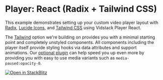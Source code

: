 # Player: React (Radix + Tailwind CSS)

This example demonstrates setting up your custom video player layout with [Radix][radix],
[Lucide Icons][lucide], and [Tailwind CSS][tailwind] using Vidstack Player React.

The [Tailwind][tailwind] option we're building on provides you with a minimal starting point and
completely unstyled components. All components including the player itself provide styling hooks
via data attributes and support animations. Our [optional plugin][tailwind-plugin] can help speed
you up even more by providing you with easy to use media variants such as `media-paused:opacity-0`.

[![Open in StackBlitz](https://developer.stackblitz.com/img/open_in_stackblitz.svg)][stackblitz-demo]

[radix]: https://www.radix-ui.com
[lucide]: https://lucide.dev
[tailwind]: https://tailwindcss.com
[tailwind-plugin]: https://vidstack.io/docs/wc/player/styling/tailwind
[stackblitz-demo]: https://stackblitz.com/fork/github/vidstack/examples/tree/main/player/react/radix+tailwind?title=Vidstack%20Player%20-%20React%20%28Radix%20+%20Tailwind%20CSS%29&file=src/main.ts&showSidebar=1
